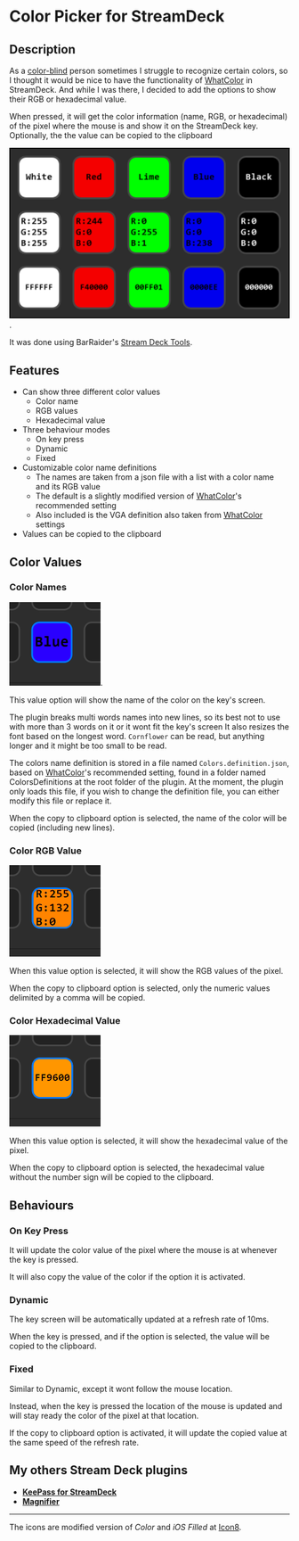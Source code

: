 # Color Picker for StreamDeck

## Description

As a [color-blind](https://en.wikipedia.org/wiki/Color_blindness) person sometimes I struggle to recognize certain colors, so I thought it would be nice to have the functionality of [WhatColor](http://www.hikarun.com/e/) in StreamDeck. And while I was there, I decided to add the options to show their RGB or hexadecimal value.

When pressed, it will get the color information (name, RGB, or hexadecimal) of the pixel where the mouse is and show it on the StreamDeck key. Optionally, the the value can be copied to the clipboard

![color-picker](images/color-picker.png).

It was done using BarRaider's [Stream Deck Tools](https://github.com/BarRaider/streamdeck-tools).



## Features

- Can show three different color values
  - Color name
  - RGB values
  - Hexadecimal value
- Three behaviour modes
  - On key press
  - Dynamic
  - Fixed
- Customizable color name definitions
  - The names are taken from a json file with a list with a color name and its RGB value
  - The default is a slightly modified version of [WhatColor](http://www.hikarun.com/e/)'s recommended setting
  - Also included is the VGA definition also taken from [WhatColor](http://www.hikarun.com/e/) settings
- Values can be copied to the clipboard



## Color Values

### Color Names

![color-picker](images/cycle-name.gif).

This value option will show the name of the color on the key's screen.

The plugin breaks multi words names into new lines, so its best not to use with more than 3 words on it or it wont fit the key's screen It also resizes the font based on the longest word. `Cornflower` can be read, but anything longer and it might be too small to be read.

The colors name definition is stored in a file named `Colors.definition.json`, based on [WhatColor](http://www.hikarun.com/e/)'s recommended setting, found in a folder named ColorsDefinitions at the root folder of the plugin. At the moment, the plugin only loads this file, if you wish to change the definition file, you can either modify this file or replace it.

When the copy to clipboard option is selected, the name of the color will be copied (including new lines).

### Color RGB Value

![color-picker](images/cycle-rgb.gif)

When this value option is selected, it will show the RGB values of the pixel.

When the copy to clipboard option is selected, only the numeric values delimited by a comma will be copied.

### Color Hexadecimal Value

![color-picker](images/cycle-hexa.gif)

When this value option is selected, it will show the hexadecimal value of the pixel.

When the copy to clipboard option is selected, the hexadecimal value without the number sign will be copied to the clipboard.



## Behaviours

### On Key Press

It will update the color value of the pixel where the mouse is at whenever the key is pressed.

It will also copy the value of the color if the option it is activated.

### Dynamic

The key screen will be automatically updated at a refresh rate of 10ms.

When the key is pressed, and if the option is selected, the value will be copied to the clipboard.

### Fixed

Similar to Dynamic, except it wont follow the mouse location.

Instead, when the key is pressed the location of the mouse is updated and will stay ready the color of the pixel at that location.

If the copy to clipboard option is activated, it will update the copied value at the same speed of the refresh rate.

## My others Stream Deck plugins

- **[KeePass for StreamDeck](https://github.com/VictorGrycuk/StreamDeck-KeePass)**
- **[Magnifier](https://github.com/VictorGrycuk/streamdeck-magnifier)**

* * *

The icons are modified version of _Color_ and _iOS Filled_ at [Icon8](https://icons8.com).
